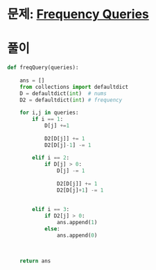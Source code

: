 # 문제: [Frequency Queries](https://www.hackerrank.com/challenges/frequency-queries/problem?isFullScreen=true&h_l=interview&playlist_slugs%5B%5D=interview-preparation-kit&playlist_slugs%5B%5D=dictionaries-hashmaps)



# 풀이
```python
def freqQuery(queries):
    
    ans = []
    from collections import defaultdict
    D = defaultdict(int)  # nums
    D2 = defaultdict(int) # frequency
    
    for i,j in queries:
        if i == 1:
            D[j] +=1
            
            D2[D[j]] += 1
            D2[D[j]-1] -= 1
            
        elif i == 2:
            if D[j] > 0:
                D[j] -= 1
                
                D2[D[j]] += 1
                D2[D[j]+1] -= 1
                
        
        elif i == 3:
            if D2[j] > 0:
                ans.append(1)
            else:
                ans.append(0)
                
                
    
    return ans
```
